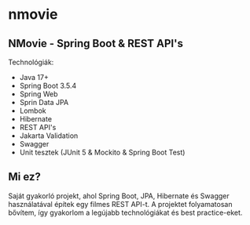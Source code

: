 # nmovie
## NMovie - Spring Boot & REST API's

Technológiák:
- Java 17+
- Spring Boot 3.5.4
- Spring Web
- Sprin Data JPA
- Lombok
- Hibernate
- REST API's
- Jakarta Validation
- Swagger
- Unit tesztek (JUnit 5 & Mockito & Spring Boot Test)

## Mi ez?  
Saját gyakorló projekt, ahol Spring Boot, JPA, Hibernate és Swagger használatával építek egy filmes REST API-t. A projektet folyamatosan bővítem, így gyakorlom a legújabb technológiákat és best practice-eket.
